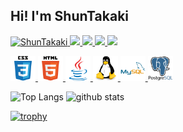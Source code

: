 ##  Hi! I'm ShunTakaki

<p align="left">
  <a href="https://github.com/ShunTakaki/ShunTakaki/">
    <img src="https://komarev.com/ghpvc/?username=ShunTakaki" alt="ShunTakaki" />
  </a>
  <a href="http://twitter.com/tkshun_">
    <img height="20" src="https://img.shields.io/twitter/follow/tkshun_?label=Twitter&logo=twitter&style=flat" />
  </a>
  <a href="https://github.com/ShunTakaki">
    <img height="20" src="https://img.shields.io/github/followers/ShunTakaki?label=follow&logo=github&style=flat" />
  </a>
  <a href="http://qiita.com/ShunTakaki">
    <img height="20" src="https://qiita-badge.apiapi.app/s/ShunTakaki/posts.svg" />
  </a>
  <a href="http://qiita.com/ShunTakaki">
    <img height="20" src="https://qiita-badge.apiapi.app/s/ShunTakaki/contributions.svg" />
  </a>
</p>


<p align="left"> 
  <a href="https://www.w3schools.com/css/" target="_blank" rel="noreferrer">
    <img src="https://raw.githubusercontent.com/devicons/devicon/master/icons/css3/css3-original-wordmark.svg" alt="css3" width="40" height="40"/> 
  </a>
  <a href="https://www.w3.org/html/" target="_blank" rel="noreferrer"> 
    <img src="https://raw.githubusercontent.com/devicons/devicon/master/icons/html5/html5-original-wordmark.svg" alt="html5" width="40" height="40"/> 
  </a> 
  <a href="https://www.java.com" target="_blank" rel="noreferrer"> 
    <img src="https://raw.githubusercontent.com/devicons/devicon/master/icons/java/java-original.svg" alt="java" width="40" height="40"/> 
  </a> 
  <a href="https://www.linux.org/" target="_blank" rel="noreferrer"> 
    <img src="https://raw.githubusercontent.com/devicons/devicon/master/icons/linux/linux-original.svg" alt="linux" width="40" height="40"/> 
  </a> 
  <a href="https://www.mysql.com/" target="_blank" rel="noreferrer"> 
    <img src="https://raw.githubusercontent.com/devicons/devicon/master/icons/mysql/mysql-original-wordmark.svg" alt="mysql" width="40" height="40"/> 
  </a> 
  <a href="https://www.postgresql.org" target="_blank" rel="noreferrer"> 
    <img src="https://raw.githubusercontent.com/devicons/devicon/master/icons/postgresql/postgresql-original-wordmark.svg" alt="postgresql" width="40" height="40"/> 
  </a> 
</p>

<p align="left"> 
  <img alt="Top Langs" height="150px" src="https://github-readme-stats.vercel.app/api/top-langs/?username=ShunTakaki&layout=compact&count_private=true&show_icons=true&show_icons=true&theme=onedark" />
  <img alt="github stats" height="150px" src="https://github-readme-stats.vercel.app/api?username=ShunTakaki&count_private=true&show_icons=true&show_icons=true&theme=onedark" />
</p>


[![trophy](https://github-profile-trophy.vercel.app/?username=ShunTakaki)](https://github.com/ryo-ma/github-profile-trophy)
